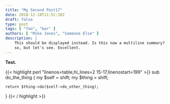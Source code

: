 ```yaml
---
title: "My Second Post17"
date: 2018-12-10T11:51:16Z
draft: false
type: post
tags: [ "foo", "bar" ]
authors: [ "Mike Jones", "Someone Else" ]
description: |
    This should be displayed instead. Is this now a multiline summary? I hope
    so, but let's see. Excellent.
---
```


**Test.**

{{< highlight perl "linenos=table,hl_lines=2 15-17,linenostart=199" >}}
sub do_the_thing {
    my $self  = shift;
    my $thing = shift;

    return $thing->do($self->do_other_thing);
}
{{< / highlight >}}

